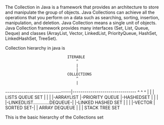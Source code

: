 The Collection in Java is a framework that provides an architecture to store and manipulate the group of objects.
Java Collections can achieve all the operations that you perform on a data such as searching, sorting, insertion, manipulation, 
and deletion.
Java Collection means a single unit of objects. Java Collection framework provides many interfaces (Set, List, Queue, Deque) and 
classes (ArrayList, Vector, LinkedList, PriorityQueue, HashSet, LinkedHashSet, TreeSet).

Collection hierarchy in java is

                                ITERABLE
                                    ^
                                    |
                                    | 
                                COLLECTIONS
                                    ^
                                    |
   ---------------------------------|--------------------------------
   ^                                ^                               ^
   |                                |                               |
   LISTS                          QUEUE                            SET
   |                                |                               |
   |-ARRAYLIST                      |-PRIORITY QUEUE                |-HASHEDSET
   |                                |                               |
   |-LINKEDLIST.............DEQUEUE-|                               |-LINKED HASHED SET
   |                            |                                   |
   |-VECTOR                     |                        SORTED SET-| 
        |                  ARRAY DEQUEUE                      |
        |                                                     |
STACK TREE SET


This is the basic hierarchy of the Collections set
